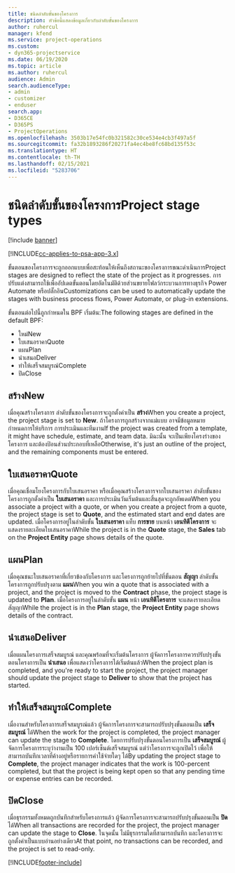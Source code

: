 ```yaml
---
title: ชนิดลำดับขั้นของโครงการ
description: หัวข้อนี้แสดงข้อมูลเกี่ยวกับลำดับขั้นของโครงการ
author: ruhercul
manager: kfend
ms.service: project-operations
ms.custom:
- dyn365-projectservice
ms.date: 06/19/2020
ms.topic: article
ms.author: ruhercul
audience: Admin
search.audienceType:
- admin
- customizer
- enduser
search.app:
- D365CE
- D365PS
- ProjectOperations
ms.openlocfilehash: 3503b17e54fc0b321582c30ce534e4cb3f497a5f
ms.sourcegitcommit: fa32b1893286f20271fa4ec4be8fc68bd135f53c
ms.translationtype: HT
ms.contentlocale: th-TH
ms.lasthandoff: 02/15/2021
ms.locfileid: "5283706"
---
```

# <a name="project-stage-types"></a><span data-ttu-id="43118-103">ชนิดลำดับขั้นของโครงการ</span><span class="sxs-lookup"><span data-stu-id="43118-103">Project stage types</span></span> 

[!include [banner](../includes/psa-now-project-operations.md)]

[!INCLUDE[cc-applies-to-psa-app-3.x](../includes/cc-applies-to-psa-app-3x.md)]

<span data-ttu-id="43118-104">ขั้นตอนของโครงการจะถูกออกแบบเพื่อสะท้อนให้เห็นถึงสถานะของโครงการขณะดำเนินการ</span><span class="sxs-lookup"><span data-stu-id="43118-104">Project stages are designed to reflect the state of the project as it progresses.</span></span> <span data-ttu-id="43118-105">การปรับแต่งสามารถใช้เพื่ออัปเดตขั้นตอนโดยอัตโนมัติด้วยส่วนขยายโฟลว์กระบวนการทางธุรกิจ Power Automate หรือปลั๊กอิน</span><span class="sxs-lookup"><span data-stu-id="43118-105">Customizations can be used to automatically update the stages with business process flows, Power Automate, or plug-in extensions.</span></span>

<span data-ttu-id="43118-106">ขั้นตอนต่อไปนี้ถูกกำหนดใน BPF เริ่มต้น:</span><span class="sxs-lookup"><span data-stu-id="43118-106">The following stages are defined in the default BPF:</span></span>

- <span data-ttu-id="43118-107">ใหม่</span><span class="sxs-lookup"><span data-stu-id="43118-107">New</span></span>
- <span data-ttu-id="43118-108">ใบเสนอราคา</span><span class="sxs-lookup"><span data-stu-id="43118-108">Quote</span></span>
- <span data-ttu-id="43118-109">แผน</span><span class="sxs-lookup"><span data-stu-id="43118-109">Plan</span></span>
- <span data-ttu-id="43118-110">นำเสนอ</span><span class="sxs-lookup"><span data-stu-id="43118-110">Deliver</span></span>
- <span data-ttu-id="43118-111">ทำให้เสร็จสมบูรณ์</span><span class="sxs-lookup"><span data-stu-id="43118-111">Complete</span></span>
- <span data-ttu-id="43118-112">ปิด</span><span class="sxs-lookup"><span data-stu-id="43118-112">Close</span></span> 

## <a name="new"></a><span data-ttu-id="43118-113">สร้าง</span><span class="sxs-lookup"><span data-stu-id="43118-113">New</span></span>

<span data-ttu-id="43118-114">เมื่อคุณสร้างโครงการ ลำดับขั้นของโครงการจะถูกตั้งค่าเป็น **สร้าง**</span><span class="sxs-lookup"><span data-stu-id="43118-114">When you create a project, the project stage is set to **New**.</span></span> <span data-ttu-id="43118-115">ถ้าโครงการถูกสร้างจากแม่แบบ อาจมีข้อมูลหมายกำหนดการให้บริการ การประเมินและทีมงาน</span><span class="sxs-lookup"><span data-stu-id="43118-115">If the project was created from a template, it might have schedule, estimate, and team data.</span></span> <span data-ttu-id="43118-116">มิฉะนั้น จะเป็นเพียงโครงร่างของโครงการ และต้องป้อนส่วนประกอบที่เหลือ</span><span class="sxs-lookup"><span data-stu-id="43118-116">Otherwise, it's just an outline of the project, and the remaining components must be entered.</span></span>

## <a name="quote"></a><span data-ttu-id="43118-117">ใบเสนอราคา</span><span class="sxs-lookup"><span data-stu-id="43118-117">Quote</span></span>

<span data-ttu-id="43118-118">เมื่อคุณเชื่อมโยงโครงการกับใบเสนอราคา หรือเมื่อคุณสร้างโครงการจากใบเสนอราคา ลำดับขั้นของโครงการถูกตั้งค่าเป็น **ใบเสนอราคา** และการประเมินวันเริ่มต้นและสิ้นสุดจะถูกอัพเดต</span><span class="sxs-lookup"><span data-stu-id="43118-118">When you associate a project with a quote, or when you create a project from a quote, the project stage is set to **Quote**, and the estimated start and end dates are updated.</span></span> <span data-ttu-id="43118-119">เมื่อโครงการอยู่ในลำดับขั้น **ใบเสนอราคา** แท็บ **การขาย** บนหน้า **เอนทิตีโครงการ** จะแสดงรายละเอียดใบเสนอราคา</span><span class="sxs-lookup"><span data-stu-id="43118-119">While the project is in the **Quote** stage, the **Sales** tab on the **Project Entity** page shows details of the quote.</span></span>

## <a name="plan"></a><span data-ttu-id="43118-120">แผน</span><span class="sxs-lookup"><span data-stu-id="43118-120">Plan</span></span>

<span data-ttu-id="43118-121">เมื่อคุณชนะใบเสนอราคาที่เกี่ยวข้องกับโครงการ และโครงการถูกย้ายไปที่ขั้นตอน **สัญญา** ลำดับขั้นโครงการถูกปรับปรุงตาม **แผน**</span><span class="sxs-lookup"><span data-stu-id="43118-121">When you win a quote that is associated with a project, and the project is moved to the **Contract** phase, the project stage is updated to **Plan**.</span></span> <span data-ttu-id="43118-122">เมื่อโครงการอยู่ในลำดับขั้น **แผน** หน้า **เอนทิตีโครงการ** จะแสดงรายละเอียดสัญญา</span><span class="sxs-lookup"><span data-stu-id="43118-122">While the project is in the **Plan** stage, the **Project Entity** page shows details of the contract.</span></span>

## <a name="deliver"></a><span data-ttu-id="43118-123">นำเสนอ</span><span class="sxs-lookup"><span data-stu-id="43118-123">Deliver</span></span>

<span data-ttu-id="43118-124">เมื่อแผนโครงการเสร็จสมบูรณ์ และคุณพร้อมที่จะเริ่มต้นโครงการ ผู้จัดการโครงการควรปรับปรุงขั้นตอนโครงการเป็น **นำเสนอ** เพื่อแสดงว่าโครงการได้เริ่มต้นแล้ว</span><span class="sxs-lookup"><span data-stu-id="43118-124">When the project plan is completed, and you're ready to start the project, the project manager should update the project stage to **Deliver** to show that the project has started.</span></span>

## <a name="complete"></a><span data-ttu-id="43118-125">ทำให้เสร็จสมบูรณ์</span><span class="sxs-lookup"><span data-stu-id="43118-125">Complete</span></span> 

<span data-ttu-id="43118-126">เมื่องานสำหรับโครงการเสร็จสมบูรณ์แล้ว ผู้จัดการโครงการจะสามารถปรับปรุงขั้นตอนเป็น **เสร็จสมบูรณ์** ได้</span><span class="sxs-lookup"><span data-stu-id="43118-126">When the work for the project is completed, the project manager can update the stage to **Complete**.</span></span> <span data-ttu-id="43118-127">โดยการปรับปรุงขั้นตอนโครงการเป็น **เสร็จสมบูรณ์** ผู้จัดการโครงการระบุว่างานเป็น 100 เปอร์เซ็นต์เสร็จสมบูรณ์ แต่ว่าโครงการจะถูกเปิดไว้ เพื่อให้สามารถบันทึกเวลาที่ค้างอยู่หรือรายการค่าใช้จ่ายใดๆ ได้</span><span class="sxs-lookup"><span data-stu-id="43118-127">By updating the project stage to **Complete**, the project manager indicates that the work is 100-percent completed, but that the project is being kept open so that any pending time or expense entries can be recorded.</span></span>

## <a name="close"></a><span data-ttu-id="43118-128">ปิด</span><span class="sxs-lookup"><span data-stu-id="43118-128">Close</span></span>

<span data-ttu-id="43118-129">เมื่อธุรกรรมทั้งหมดถูกบันทึกสำหรับโครงการแล้ว ผู้จัดการโครงการจะสามารถปรับปรุงขั้นตอนเป็น **ปิด** ได้</span><span class="sxs-lookup"><span data-stu-id="43118-129">When all transactions are recorded for the project, the project manager can update the stage to **Close**.</span></span> <span data-ttu-id="43118-130">ในจุดนั้น ไม่มีธุรกรรมใดที่สามารถบันทึก และโครงการจะถูกตั้งค่าเป็นแบบอ่านอย่างเดียว</span><span class="sxs-lookup"><span data-stu-id="43118-130">At that point, no transactions can be recorded, and the project is set to read-only.</span></span>


[!INCLUDE[footer-include](../includes/footer-banner.md)]
